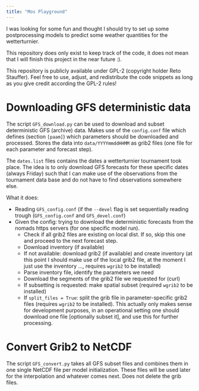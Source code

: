 ```yaml
---
title: "Mos Playground"
---
```



I was looking for some fun and thought I should try to set up
some postprocessing models to predict some weather quantities
for the wetterturnier.

This repository does only exist to keep track of the code, it
does not mean that I will finish this project in the near future :).

This repository is publicly available under GPL-2 (copyright holder
Reto Stauffer). Feel free to use, adjust, and redistribute the code
snippets as long as you give credit according the GPL-2 rules!

Downloading GFS deterministic data
==================================

The script `GFS_download.py` can be used to download and subset
deterministic GFS (archive) data. Makes use of the `config.conf`
file which defines (section `[paam]`) which parameters should
be downloaded and processed. Stores the data into `data/YYYYmmddHHMM`
as grib2 files (one file for each parameter and forecast step).

The `dates.list` files contains the dates a wetterturnier tournament
took place. The idea is to only download GFS forecasts for these
specific dates (always Friday) such that I can make use of the
observations from the tournament data base and do not have to
find observations somewhere else.

What it does:

* Reading `GFS_config.conf` (if the `--devel` flag is set sequentially
  reading trough (`GFS_config.conf` and `GFS_devel.conf`)
* Given the config: trying to download the deterministic forecasts
  from the nomads https servers (for one specific model run).
    * Check if all grib2 files are existing on local dist. If so, skip this
      one and proceed to the next forecast step.
    * Download inventory (if available)
    * If not available: download grib2 (if available) and create inventory
      (at this point I should make use of the local grib2 file, at the moment
      I just use the inventory ..., requires `wgrib2` to be installed)
    * Parse inventory file, identify the parameters we need
    * Download the segments of the grib2 file we requested for (curl)
    * If subsetting is requested: make spatial subset (required `wgrib2` to
      be installed)
    * If `split_files = True`: split the grib file in parameter-specific grib2
      files (requires `wgrib2` to be installed). This actually only makes sense
      for development purposes, in an operational setting one should download
      one file [optionally subset it], and use this for further processing.

Convert Grib2 to NetCDF
=======================

The script `GFS_convert.py` takes all GFS subset files and combines
them in one single NetCDF file per model initialization. These files
will be used later for the interpolation and whatever comes next.
Does not delete the grib files.
